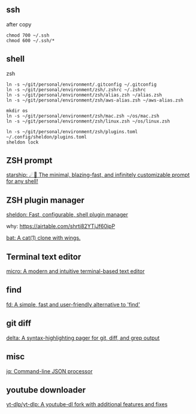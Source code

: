 ## ssh

after copy

```shell
chmod 700 ~/.ssh
chmod 600 ~/.ssh/*
```

## shell

zsh

```shell
ln -s ~/git/personal/environment/.gitconfig ~/.gitconfig
ln -s ~/git/personal/environment/zsh/.zshrc ~/.zshrc
ln -s ~/git/personal/environment/zsh/alias.zsh ~/alias.zsh
ln -s ~/git/personal/environment/zsh/aws-alias.zsh ~/aws-alias.zsh

mkdir os
ln -s ~/git/personal/environment/zsh/mac.zsh ~/os/mac.zsh
ln -s ~/git/personal/environment/zsh/linux.zsh ~/os/linux.zsh

ln -s ~/git/personal/environment/zsh/plugins.toml ~/.config/sheldon/plugins.toml
sheldon lock
```

## ZSH prompt

[starship: ☄🌌️ The minimal, blazing-fast, and infinitely customizable prompt for any shell!](https://github.com/starship/starship)

## ZSH plugin manager

[sheldon: Fast, configurable, shell plugin manager](https://github.com/rossmacarthur/sheldon)

why: https://airtable.com/shrti82YTjJf60ipP

[bat: A cat(1) clone with wings.](https://github.com/sharkdp/bat)

## Terminal text editor

[micro: A modern and intuitive terminal-based text editor](https://github.com/zyedidia/micro)

## find

[fd: A simple, fast and user-friendly alternative to 'find'](https://github.com/sharkdp/fd)

## git diff

[delta: A syntax-highlighting pager for git, diff, and grep output](https://github.com/dandavison/delta)

## misc

[jq: Command-line JSON processor](https://github.com/stedolan/jq)

## youtube downloader

[yt-dlp/yt-dlp: A youtube-dl fork with additional features and fixes](https://github.com/yt-dlp/yt-dlp)

